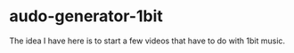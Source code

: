 # audo-generator-1bit

The idea I have here is to start a few videos that have to do with 1bit music.